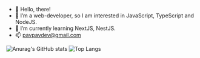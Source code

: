 - 👋 Hello, there!
- 👀 I’m a web-developer, so I am interested in JavaScript, TypeScript and NodeJS.
- 🌱 I’m currently learning NextJS, NestJS.
- 📫 pavpavdev@gmail.com

![Anurag's GitHub stats](https://github-readme-stats.vercel.app/api?username=PavPavv&show_icons=true&theme=prussian)
![Top Langs](https://github-readme-stats.vercel.app/api/top-langs/?username=PavPavv&exclude_repo=Brazil-Mexico,PavPavv.github.io,TS-cabinet)

<!---
PavPavv/PavPavv is a ✨ special ✨ repository because its `README.md` (this file) appears on your GitHub profile.
You can click the Preview link to take a look at your changes.
--->
